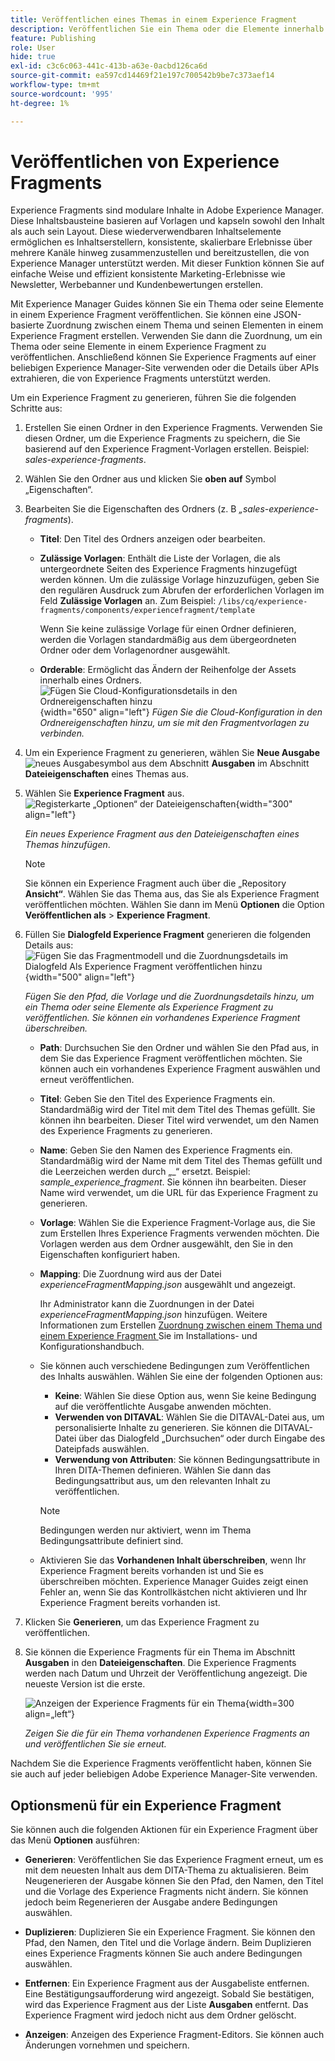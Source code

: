 ```yaml
---
title: Veröffentlichen eines Themas in einem Experience Fragment
description: Veröffentlichen Sie ein Thema oder die Elemente innerhalb eines Themas in einem Experience Fragment in AEM Guides.  Erfahren Sie, wie Sie die für ein Thema vorhandenen Experience Fragments anzeigen und erneut veröffentlichen.
feature: Publishing
role: User
hide: true
exl-id: c3c6c063-441c-413b-a63e-0acbd126ca6d
source-git-commit: ea597cd14469f21e197c700542b9be7c373aef14
workflow-type: tm+mt
source-wordcount: '995'
ht-degree: 1%

---
```


# Veröffentlichen von Experience Fragments

Experience Fragments sind modulare Inhalte in Adobe Experience Manager. Diese Inhaltsbausteine basieren auf Vorlagen und kapseln sowohl den Inhalt als auch sein Layout. Diese wiederverwendbaren Inhaltselemente ermöglichen es Inhaltserstellern, konsistente, skalierbare Erlebnisse über mehrere Kanäle hinweg zusammenzustellen und bereitzustellen, die von Experience Manager unterstützt werden. Mit dieser Funktion können Sie auf einfache Weise und effizient konsistente Marketing-Erlebnisse wie Newsletter, Werbebanner und Kundenbewertungen erstellen.

Mit Experience Manager Guides können Sie ein Thema oder seine Elemente in einem Experience Fragment veröffentlichen. Sie können eine JSON-basierte Zuordnung zwischen einem Thema und seinen Elementen in einem Experience Fragment erstellen. Verwenden Sie dann die Zuordnung, um ein Thema oder seine Elemente in einem Experience Fragment zu veröffentlichen. Anschließend können Sie Experience Fragments auf einer beliebigen Experience Manager-Site verwenden oder die Details über APIs extrahieren, die von Experience Fragments unterstützt werden.




Um ein Experience Fragment zu generieren, führen Sie die folgenden Schritte aus:


1. Erstellen Sie einen Ordner in den Experience Fragments. Verwenden Sie diesen Ordner, um die Experience Fragments zu speichern, die Sie basierend auf den Experience Fragment-Vorlagen erstellen. Beispiel: *sales-experience-fragments*.
1. Wählen Sie den Ordner aus und klicken Sie **oben auf** Symbol „Eigenschaften“.
1. Bearbeiten Sie die Eigenschaften des Ordners (z. B *„sales-experience-fragments*).


   * **Titel**: Den Titel des Ordners anzeigen oder bearbeiten.

   * **Zulässige Vorlagen**: Enthält die Liste der Vorlagen, die als untergeordnete Seiten des Experience Fragments hinzugefügt werden können. Um die zulässige Vorlage hinzuzufügen, geben Sie den regulären Ausdruck zum Abrufen der erforderlichen Vorlagen im Feld **Zulässige Vorlagen** an.
Zum Beispiel:
     `/libs/cq/experience-fragments/components/experiencefragment/template`

     Wenn Sie keine zulässige Vorlage für einen Ordner definieren, werden die Vorlagen standardmäßig aus dem übergeordneten Ordner oder dem Vorlagenordner ausgewählt.
   * **Orderable**: Ermöglicht das Ändern der Reihenfolge der Assets innerhalb eines Ordners.
     ![Fügen Sie Cloud-Konfigurationsdetails in den Ordnereigenschaften hinzu](images/experience-fragment-folder-properties.png){width="650" align="left"}
     *Fügen Sie die Cloud-Konfiguration in den Ordnereigenschaften hinzu, um sie mit den Fragmentvorlagen zu verbinden.*
1. Um ein Experience Fragment zu generieren, wählen Sie **Neue Ausgabe** ![neues Ausgabesymbol](./images/Add_icon.svg) aus dem Abschnitt **Ausgaben** im Abschnitt **Dateieigenschaften** eines Themas aus.
1. Wählen Sie **Experience Fragment** aus.\
   ![Registerkarte „Optionen“ der Dateieigenschaften](./images/file-properties-outputs.png){width="300" align="left"}

   *Ein neues Experience Fragment aus den Dateieigenschaften eines Themas hinzufügen*.

   >[!NOTE]
   >
   > Sie können ein Experience Fragment auch über die „Repository **Ansicht“**. Wählen Sie das Thema aus, das Sie als Experience Fragment veröffentlichen möchten. Wählen Sie dann im Menü **Optionen** die Option **Veröffentlichen als** > **Experience Fragment**.

1. Füllen Sie **Dialogfeld Experience Fragment** generieren die folgenden Details aus:
   ![Fügen Sie das Fragmentmodell und die Zuordnungsdetails im Dialogfeld Als Experience Fragment veröffentlichen hinzu](images/experience-fragment-generate.png){width="500" align="left"}

   *Fügen Sie den Pfad, die Vorlage und die Zuordnungsdetails hinzu, um ein Thema oder seine Elemente als Experience Fragment zu veröffentlichen. Sie können ein vorhandenes Experience Fragment überschreiben.*

   * **Path**: Durchsuchen Sie den Ordner und wählen Sie den Pfad aus, in dem Sie das Experience Fragment veröffentlichen möchten. Sie können auch ein vorhandenes Experience Fragment auswählen und erneut veröffentlichen.
   * **Titel**: Geben Sie den Titel des Experience Fragments ein. Standardmäßig wird der Titel mit dem Titel des Themas gefüllt. Sie können ihn bearbeiten. Dieser Titel wird verwendet, um den Namen des Experience Fragments zu generieren.
   * **Name**: Geben Sie den Namen des Experience Fragments ein. Standardmäßig wird der Name mit dem Titel des Themas gefüllt und die Leerzeichen werden durch „_“ ersetzt. Beispiel: *sample_experience_fragment*. Sie können ihn bearbeiten. Dieser Name wird verwendet, um die URL für das Experience Fragment zu generieren.
   * **Vorlage**: Wählen Sie die Experience Fragment-Vorlage aus, die Sie zum Erstellen Ihres Experience Fragments verwenden möchten. Die Vorlagen werden aus dem Ordner ausgewählt, den Sie in den Eigenschaften konfiguriert haben.
   * **Mapping**: Die Zuordnung wird aus der Datei *experienceFragmentMapping.json* ausgewählt und angezeigt.



     Ihr Administrator kann die Zuordnungen in der Datei *experienceFragmentMapping.json* hinzufügen.  Weitere Informationen zum Erstellen [ Zuordnung zwischen einem Thema und einem Experience Fragment ](/help/product-guide/cs-install-guide/conf-experience-fragment-mapping-cs.md) Sie im Installations- und Konfigurationshandbuch.

   * Sie können auch verschiedene Bedingungen zum Veröffentlichen des Inhalts auswählen.  Wählen Sie eine der folgenden Optionen aus:


      * **Keine**: Wählen Sie diese Option aus, wenn Sie keine Bedingung auf die veröffentlichte Ausgabe anwenden möchten.
      * **Verwenden von DITAVAL**: Wählen Sie die DITAVAL-Datei aus, um personalisierte Inhalte zu generieren. Sie können die DITAVAL-Datei über das Dialogfeld „Durchsuchen“ oder durch Eingabe des Dateipfads auswählen.
      * **Verwendung von Attributen**: Sie können Bedingungsattribute in Ihren DITA-Themen definieren. Wählen Sie dann das Bedingungsattribut aus, um den relevanten Inhalt zu veröffentlichen.

     >[!NOTE]
     > 
     >Bedingungen werden nur aktiviert, wenn im Thema Bedingungsattribute definiert sind.


   * Aktivieren Sie das **Vorhandenen Inhalt überschreiben**, wenn Ihr Experience Fragment bereits vorhanden ist und Sie es überschreiben möchten. Experience Manager Guides zeigt einen Fehler an, wenn Sie das Kontrollkästchen nicht aktivieren und Ihr Experience Fragment bereits vorhanden ist.
1. Klicken Sie **Generieren**, um das Experience Fragment zu veröffentlichen.
1. Sie können die Experience Fragments für ein Thema im Abschnitt **Ausgaben** in den **Dateieigenschaften**. Die Experience Fragments werden nach Datum und Uhrzeit der Veröffentlichung angezeigt. Die neueste Version ist die erste.

   ![Anzeigen der Experience Fragments für ein Thema](images/experience-fragment-outputs.png){width=300 align=„left“}

   *Zeigen Sie die für ein Thema vorhandenen Experience Fragments an und veröffentlichen Sie sie erneut.*




Nachdem Sie die Experience Fragments veröffentlicht haben, können Sie sie auch auf jeder beliebigen Adobe Experience Manager-Site verwenden.


## Optionsmenü für ein Experience Fragment

Sie können auch die folgenden Aktionen für ein Experience Fragment über das Menü **Optionen** ausführen:

* **Generieren**: Veröffentlichen Sie das Experience Fragment erneut, um es mit dem neuesten Inhalt aus dem DITA-Thema zu aktualisieren. Beim Neugenerieren der Ausgabe können Sie den Pfad, den Namen, den Titel und die Vorlage des Experience Fragments nicht ändern. Sie können jedoch beim Regenerieren der Ausgabe andere Bedingungen auswählen.

* **Duplizieren**: Duplizieren Sie ein Experience Fragment. Sie können den Pfad, den Namen, den Titel und die Vorlage ändern. Beim Duplizieren eines Experience Fragments können Sie auch andere Bedingungen auswählen.

* **Entfernen**: Ein Experience Fragment aus der Ausgabeliste entfernen. Eine Bestätigungsaufforderung wird angezeigt. Sobald Sie bestätigen, wird das Experience Fragment aus der Liste **Ausgaben** entfernt. Das Experience Fragment wird jedoch nicht aus dem Ordner gelöscht.

* **Anzeigen**: Anzeigen des Experience Fragment-Editors. Sie können auch Änderungen vornehmen und speichern.
